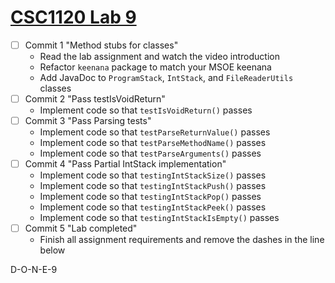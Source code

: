 # [CSC1120 Lab 9](https://csse.msoe.us/csc1120/lab9)

* [ ] Commit 1 "Method stubs for classes"
  - Read the lab assignment and watch the video introduction
  - Refactor `keenana` package to match your MSOE keenana
  - Add JavaDoc to `ProgramStack`, `IntStack`, and `FileReaderUtils` classes
* [ ] Commit 2 "Pass testIsVoidReturn"
  - Implement code so that `testIsVoidReturn()` passes
* [ ] Commit 3 "Pass Parsing tests"
  - Implement code so that `testParseReturnValue()` passes
  - Implement code so that `testParseMethodName()` passes
  - Implement code so that `testParseArguments()` passes
* [ ] Commit 4 "Pass Partial IntStack implementation"
  - Implement code so that `testingIntStackSize()` passes
  - Implement code so that `testingIntStackPush()` passes
  - Implement code so that `testingIntStackPop()` passes
  - Implement code so that `testingIntStackPeek()` passes
  - Implement code so that `testingIntStackIsEmpty()` passes
* [ ] Commit 5 "Lab completed"
  - Finish all assignment requirements and remove the dashes in the line below

D-O-N-E-9
